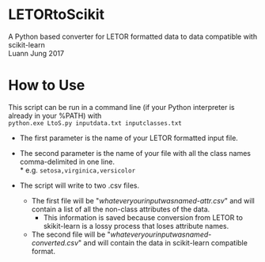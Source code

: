 # LETORtoScikit
A Python based converter for LETOR formatted data to data compatible with scikit-learn</br>
Luann Jung 2017

# How to Use
This script can be run in a command line (if your Python interpreter is already in your %PATH) with</br> 
`python.exe LtoS.py inputdata.txt inputclasses.txt`
      
* The first parameter is the name of your LETOR formatted input file.</br>
* The second parameter is the name of your file with all the class names comma-delimited in one line.</br>
      * e.g. `setosa,virginica,versicolor`</br>
        
* The script will write to two .csv files.</br>
    * The first file will be "*whateveryourinputwasnamed-attr.csv*" and will contain a list of all the non-class attributes of the data.</br>
        * This information is saved because conversion from LETOR to skikit-learn is a lossy process that loses attribute names.</br>
    * The second file will be "*whateveryourinputwasnamed-converted.csv*" and will contain the data in scikit-learn compatible format.
